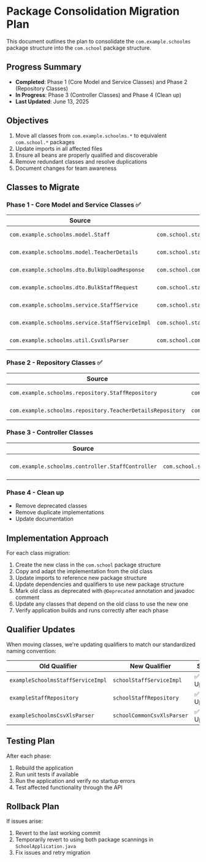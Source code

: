 # Package Consolidation Migration Plan

This document outlines the plan to consolidate the `com.example.schoolms` package structure into the `com.school` package structure.

## Progress Summary

- **Completed**: Phase 1 (Core Model and Service Classes) and Phase 2 (Repository Classes)
- **In Progress**: Phase 3 (Controller Classes) and Phase 4 (Clean up)
- **Last Updated**: June 13, 2025

## Objectives

1. Move all classes from `com.example.schoolms.*` to equivalent `com.school.*` packages
2. Update imports in all affected files
3. Ensure all beans are properly qualified and discoverable
4. Remove redundant classes and resolve duplications
5. Document changes for team awareness

## Classes to Migrate

### Phase 1 - Core Model and Service Classes ✅

| Source | Destination | Status |
|--------|-------------|--------|
| `com.example.schoolms.model.Staff` | `com.school.staff.model.Staff` | ✅ Completed |
| `com.example.schoolms.model.TeacherDetails` | `com.school.staff.model.TeacherDetails` | ✅ Completed |
| `com.example.schoolms.dto.BulkUploadResponse` | `com.school.common.dto.BulkUploadResponse` | ✅ Completed |
| `com.example.schoolms.dto.BulkStaffRequest` | `com.school.staff.dto.BulkStaffRequest` | ✅ Completed |
| `com.example.schoolms.service.StaffService` | `com.school.staff.service.StaffService` | ✅ Completed |
| `com.example.schoolms.service.StaffServiceImpl` | `com.school.staff.service.StaffServiceImpl` | ✅ Completed |
| `com.example.schoolms.util.CsvXlsParser` | `com.school.common.util.CsvXlsParser` | ✅ Completed |

### Phase 2 - Repository Classes ✅

| Source | Destination | Status |
|--------|-------------|--------|
| `com.example.schoolms.repository.StaffRepository` | `com.school.staff.repository.StaffRepository` | ✅ Completed |
| `com.example.schoolms.repository.TeacherDetailsRepository` | `com.school.staff.repository.TeacherDetailsRepository` | ✅ Completed |

### Phase 3 - Controller Classes

| Source | Destination | Action |
|--------|-------------|--------|
| `com.example.schoolms.controller.StaffController` | `com.school.staff.controller.StaffController` | Create new class, migrate implementation |

### Phase 4 - Clean up

- Remove deprecated classes
- Remove duplicate implementations
- Update documentation

## Implementation Approach

For each class migration:

1. Create the new class in the `com.school` package structure
2. Copy and adapt the implementation from the old class
3. Update imports to reference new package structure
4. Update dependencies and qualifiers to use new package structure
5. Mark old class as deprecated with `@Deprecated` annotation and javadoc comment
6. Update any classes that depend on the old class to use the new one
7. Verify application builds and runs correctly after each phase

## Qualifier Updates

When moving classes, we're updating qualifiers to match our standardized naming convention:

| Old Qualifier | New Qualifier | Status |
|--------------|---------------|--------|
| `exampleSchoolmsStaffServiceImpl` | `schoolStaffServiceImpl` | ✅ Updated |
| `exampleStaffRepository` | `schoolStaffRepository` | ✅ Updated |
| `exampleSchoolmsCsvXlsParser` | `schoolCommonCsvXlsParser` | ✅ Updated |

## Testing Plan

After each phase:
1. Rebuild the application
2. Run unit tests if available
3. Run the application and verify no startup errors
4. Test affected functionality through the API

## Rollback Plan

If issues arise:
1. Revert to the last working commit
2. Temporarily revert to using both package scannings in `SchoolApplication.java`
3. Fix issues and retry migration
